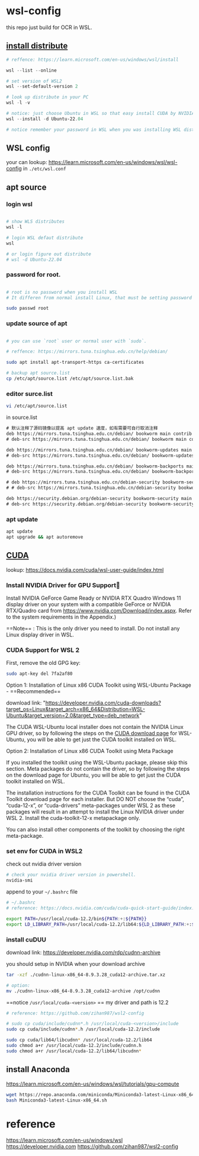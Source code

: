 # wsl-config

this repo just build for OCR in WSL.

## [install distribute](https://learn.microsoft.com/en-us/windows/wsl/install)

```powershell
# reffence: https://learn.microsoft.com/en-us/windows/wsl/install

wsl --list --online

# set version of WSL2
wsl --set-default-version 2

# look up distribute in your PC
wsl -l -v

# notice: just choose Ubuntu in WSL so that easy install CUDA by NVIDIA Office website.
wsl --install -d Ubuntu-22.04

# notice remember your password in WSL when you was installing WSL distribute

```

## WSL config

your can lookup: https://learn.microsoft.com/en-us/windows/wsl/wsl-config
in `./etc/wsl.conf`

## apt source

### login wsl

```powershell

# show WLS distributes
wsl -l

# login WSL defaut distribute
wsl 

# or login figure out distribute
# wsl -d Ubuntu-22.04

```

### password for root.

```bash

# root is no password when you install WSL
# It differen from normal install Linux, that must be setting password for root when you was installing Linux.

sudo passwd root

```

### update source of apt

```bash

# you can use `root` user or normal user with `sudo`.

# reffence: https://mirrors.tuna.tsinghua.edu.cn/help/debian/

sudo apt install apt-transport-https ca-certificates

# backup apt source.list
cp /etc/apt/source.list /etc/apt/source.list.bak

```

### editor surce.list

```bash
vi /etc/apt/source.list
```

in source.list

```txt
# 默认注释了源码镜像以提高 apt update 速度，如有需要可自行取消注释
deb https://mirrors.tuna.tsinghua.edu.cn/debian/ bookworm main contrib non-free non-free-firmware
# deb-src https://mirrors.tuna.tsinghua.edu.cn/debian/ bookworm main contrib non-free non-free-firmware

deb https://mirrors.tuna.tsinghua.edu.cn/debian/ bookworm-updates main contrib non-free non-free-firmware
# deb-src https://mirrors.tuna.tsinghua.edu.cn/debian/ bookworm-updates main contrib non-free non-free-firmware

deb https://mirrors.tuna.tsinghua.edu.cn/debian/ bookworm-backports main contrib non-free non-free-firmware
# deb-src https://mirrors.tuna.tsinghua.edu.cn/debian/ bookworm-backports main contrib non-free non-free-firmware

# deb https://mirrors.tuna.tsinghua.edu.cn/debian-security bookworm-security main contrib non-free non-free-firmware
# # deb-src https://mirrors.tuna.tsinghua.edu.cn/debian-security bookworm-security main contrib non-free non-free-firmware

deb https://security.debian.org/debian-security bookworm-security main contrib non-free non-free-firmware
# deb-src https://security.debian.org/debian-security bookworm-security main contrib non-free non-free-firmware
```

### apt update

```bash
apt update
apt upgrade && apt autoremove
```
## [CUDA](https://docs.nvidia.com/cuda/wsl-user-guide/index.html)

lookup: https://docs.nvidia.com/cuda/wsl-user-guide/index.html

### Install NVIDIA Driver for GPU Support

Install NVIDIA GeForce Game Ready or NVIDIA RTX Quadro Windows 11 display driver on your system with a compatible GeForce or NVIDIA RTX/Quadro card from https://www.nvidia.com/Download/index.aspx. Refer to the system requirements in the Appendix.)

==Note== : This is the only driver you need to install. Do not install any Linux display driver in WSL.


### CUDA Support for WSL 2

First, remove the old GPG key:

```bash
sudo apt-key del 7fa2af80
```

Option 1: Installation of Linux x86 CUDA Toolkit using WSL-Ubuntu Package - ==Recommended==

download link: "https://developer.nvidia.com/cuda-downloads?target_os=Linux&target_arch=x86_64&Distribution=WSL-Ubuntu&target_version=2.0&target_type=deb_network"

The CUDA WSL-Ubuntu local installer does not contain the NVIDIA Linux GPU driver, so by following the steps on the [CUDA download page](https://developer.nvidia.com/cuda-downloads?target_os=Linux&target_arch=x86_64&Distribution=WSL-Ubuntu&target_version=2.0&target_type=deb_network) for WSL-Ubuntu, you will be able to get just the CUDA toolkit installed on WSL.

Option 2: Installation of Linux x86 CUDA Toolkit using Meta Package

If you installed the toolkit using the WSL-Ubuntu package, please skip this section. Meta packages do not contain the driver, so by following the steps on the download page for Ubuntu, you will be able to get just the CUDA toolkit installed on WSL.

The installation instructions for the CUDA Toolkit can be found in the CUDA Toolkit download page for each installer. But DO NOT choose the “cuda”, “cuda-12-x”, or “cuda-drivers” meta-packages under WSL 2 as these packages will result in an attempt to install the Linux NVIDIA driver under WSL 2. Install the cuda-toolkit-12-x metapackage only.

You can also install other components of the toolkit by choosing the right meta-package.

### set env for CUDA in WSL2

check out nvidia driver version

```powershell
# check your nvidia driver version in powershell.
nvidia-smi

```

append to your `~/.bashrc` file

```bash
# ~/.bashrc
# reference: https://docs.nvidia.com/cuda/cuda-quick-start-guide/index.html

export PATH=/usr/local/cuda-12.2/bin${PATH:+:${PATH}}
export LD_LIBRARY_PATH=/usr/local/cuda-12.2/lib64:${LD_LIBRARY_PATH:+:${LD_LIBRARY_PATH}}

```

### install cuDUU

download link: https://developer.nvidia.com/rdp/cudnn-archive

you should setup in NVIDIA when your download archive


```bash
tar -xzf ./cudnn-linux-x86_64-8.9.3.28_cuda12-archive.tar.xz

# option:
mv ./cudnn-linux-x86_64-8.9.3.28_cuda12-archive /opt/cudnn

```

==notice `/usr/local/cuda-<version>` ==
my driver and path is 12.2

```bash
# reference: https://github.com/zihan987/wsl2-config

# sudo cp cuda/include/cudnn*.h /usr/local/cuda-<version>/include
sudo cp cuda/include/cudnn*.h /usr/local/cuda-12.2/include

sudo cp cuda/lib64/libcudnn* /usr/local/cuda-12.2/lib64
sudo chmod a+r /usr/local/cuda-12.2/include/cudnn.h 
sudo chmod a+r /usr/local/cuda-12.2/lib64/libcudnn*
```

## install Anaconda

https://learn.microsoft.com/en-us/windows/wsl/tutorials/gpu-compute

```bash
wget https://repo.anaconda.com/miniconda/Miniconda3-latest-Linux-x86_64.sh
bash Miniconda3-latest-Linux-x86_64.sh
```

# reference

https://learn.microsoft.com/en-us/windows/wsl
https://developer.nvidia.com
https://github.com/zihan987/wsl2-config
